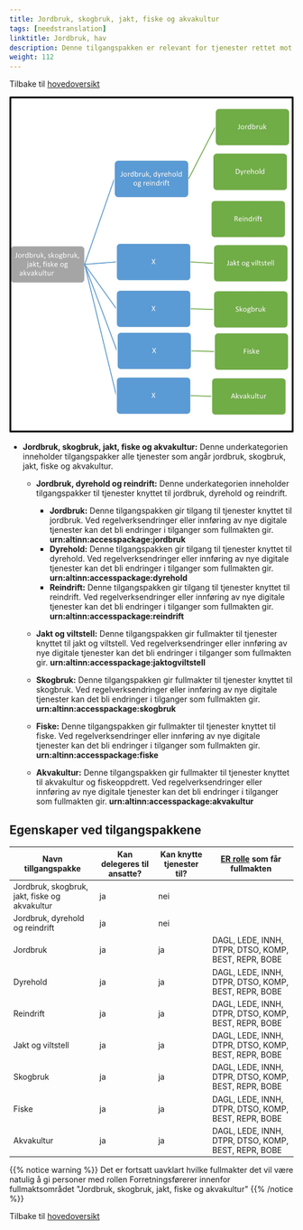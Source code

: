 ```yaml
---
title: Jordbruk, skogbruk, jakt, fiske og akvakultur
tags: [needstranslation]
linktitle: Jordbruk, hav
description: Denne tilgangspakken er relevant for tjenester rettet mot virksomheter med aktivitet innen jordbruk, skogbruk, jakt, fiske og akvakultur
weight: 112
---
```


Tilbake til [hovedoversikt](/authorization/what-do-you-get/accessgroups/type-accessgroups/versjon-3/#oversikt-over-tilgangspakker)


 
![Jordbruk, skogbruk, jakt, fiske og akvakultur](jsjfa.jpg "Jordbruk, skogbruk, jakt, fiske og akvakultur")
- **Jordbruk, skogbruk, jakt, fiske og akvakultur:** Denne underkategorien inneholder tilgangspakker alle tjenester som angår jordbruk, skogbruk, jakt, fiske og akvakultur.
	- **Jordbruk, dyrehold og reindrift:** Denne underkategorien inneholder tilgangspakker til tjenester knyttet til jordbruk, dyrehold og reindrift.
		- **Jordbruk:** Denne tilgangspakken gir tilgang til tjenester knyttet til jordbruk. Ved regelverksendringer eller innføring av nye digitale tjenester kan det bli endringer i tilganger som fullmakten gir. **urn:altinn:accesspackage:jordbruk**
   		- **Dyrehold:** Denne tilgangspakken gir tilgang til tjenester knyttet til dyrehold. Ved regelverksendringer eller innføring av nye digitale tjenester kan det bli endringer i tilganger som fullmakten gir.  **urn:altinn:accesspackage:dyrehold**
   		- **Reindrift:** Denne tilgangspakken gir tilgang til tjenester knyttet til reindrift. Ved regelverksendringer eller innføring av nye digitale tjenester kan det bli endringer i tilganger som fullmakten gir.  **urn:altinn:accesspackage:reindrift**
   		
     - **Jakt og viltstell:** Denne tilgangspakken gir fullmakter til tjenester knyttet til jakt og viltstell. Ved regelverksendringer eller innføring av nye digitale tjenester kan det bli endringer i tilganger som fullmakten gir. **urn:altinn:accesspackage:jaktogviltstell**
     - **Skogbruk:** Denne tilgangspakken gir fullmakter til tjenester knyttet til skogbruk. Ved regelverksendringer eller innføring av nye digitale tjenester kan det bli endringer i tilganger som fullmakten gir. **urn:altinn:accesspackage:skogbruk**
     - **Fiske:** Denne tilgangspakken gir fullmakter til tjenester knyttet til fiske. Ved regelverksendringer eller innføring av nye digitale tjenester kan det bli endringer i tilganger som fullmakten gir.  **urn:altinn:accesspackage:fiske**
     - **Akvakultur:** Denne tilgangspakken gir fullmakter til tjenester knyttet til akvakultur og fiskeoppdrett. Ved regelverksendringer eller innføring av nye digitale tjenester kan det bli endringer i tilganger som fullmakten gir. **urn:altinn:accesspackage:akvakultur**


## Egenskaper ved tilgangspakkene
|Navn tillgangspakke|Kan delegeres til ansatte?|Kan knytte tjenester til?|[ER rolle](/authorization/what-do-you-get/accessgroups/register_er/#rolletyper-fra-enhetsregisteret) som får fullmakten|
|---|---|---|---|
|Jordbruk, skogbruk, jakt, fiske og akvakultur| ja|nei||
|Jordbruk, dyrehold og reindrift| ja|nei||
|Jordbruk|ja|ja|DAGL, LEDE, INNH, DTPR, DTSO, KOMP, BEST, REPR, BOBE|
|Dyrehold|ja|ja|DAGL, LEDE, INNH, DTPR, DTSO, KOMP, BEST, REPR, BOBE|
|Reindrift|ja|ja|DAGL, LEDE, INNH, DTPR, DTSO, KOMP, BEST, REPR, BOBE|
|Jakt og viltstell|ja|ja|DAGL, LEDE, INNH, DTPR, DTSO, KOMP, BEST, REPR, BOBE|
|Skogbruk|ja|ja|DAGL, LEDE, INNH, DTPR, DTSO, KOMP, BEST, REPR, BOBE|
|Fiske|ja|ja|DAGL, LEDE, INNH, DTPR, DTSO, KOMP, BEST, REPR, BOBE|
|Akvakultur|ja|ja|DAGL, LEDE, INNH, DTPR, DTSO, KOMP, BEST, REPR, BOBE|

{{% notice warning %}} Det er fortsatt uavklart hvilke fullmakter det vil være natulig å gi personer med rollen Forretningsførerer innenfor fullmaktsområdet "Jordbruk, skogbruk, jakt, fiske og akvakultur" {{% /notice %}}


Tilbake til [hovedoversikt](/authorization/what-do-you-get/accessgroups/type-accessgroups/versjon-3/#oversikt-over-tilgangspakker)
